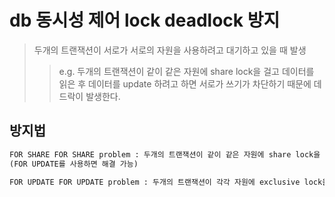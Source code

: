 # db 동시성 제어 lock deadlock 방지

> 두개의 트랜잭션이 서로가 서로의 자원을 사용하려고 대기하고 있을 때 발생
>
> > e.g. 두개의 트랜잭션이 같이 같은 자원에 share lock을 걸고 데이터를 읽은 후 데이터를 update 하려고 하면 서로가 쓰기가 차단하기 때문에 데드락이 발생한다.

## 방지법

```txt
FOR SHARE FOR SHARE problem : 두개의 트랜잭션이 같이 같은 자원에 share lock을 걸고 데이터를 읽은 후 데이터를 update 하려고 하면 서로가 쓰기가 차단하기 때문에 데드락이 발생한다.
(FOR UPDATE를 사용하면 해결 가능)

FOR UPDATE FOR UPDATE problem : 두개의 트랜잭션이 각각 자원에 exclusive lock을 걸고 서로의 값을 읽거나 쓰려고 할 때 발생
```
